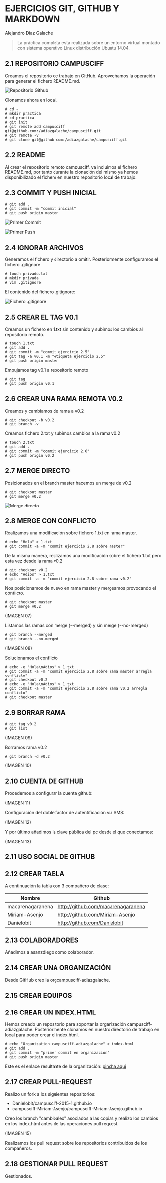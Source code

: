 # EJERCICIOS GIT, GITHUB Y MARKDOWN
Alejandro Diaz Galache

> La práctica completa esta realizada sobre un entorno virtual montado con sistema operativo Linux distribución Ubuntu 14.04.

## 2.1 REPOSITORIO CAMPUSCIFF
Creamos el repositorio de trabajo en GitHub. Aprovechamos la operación para generar el fichero README.md.

![Repositorio Github](https://github.com/adiazgalache/campusciff/blob/master/img/01.png)

Clonamos ahora en local.

```
# cd ~
# mkdir practica
# cd practica
# git init
# git remote add campusciff git@github.com:/adiazgalache/campusciff.git
# git remote -v
# git clone git@github.com:/adiazgalache/campusciff.git

```
## 2.2 README
Al crear el repositorio remoto campusciff, ya incluimos el fichero README.md, por tanto durante la clonación del mismo ya hemos disponibilizado el fichero en nuestro repositorio local de trabajo.

## 2.3 COMMIT Y PUSH INICIAL

```
# git add .
# git commit -m "commit inicial"
# git push origin master
```

![Primer Commit](https://github.com/adiazgalache/campusciff/blob/master/img/02.png)


![Primer Push](https://github.com/adiazgalache/campusciff/blob/master/img/03.png)

## 2.4 IGNORAR ARCHIVOS

Generamos el fichero y directorio a omitir. Posteriormente configuramos el fichero .gitignore

```
# touch privado.txt
# mkdir privada
# vim .gitignore
```

El contenido del fichero .gitignore:

![Fichero .gitignore](https://github.com/adiazgalache/campusciff/blob/master/img/04.png)

## 2.5 CREAR EL TAG V0.1

Creamos un fichero en 1.txt sin contenido y subimos los cambios al repositorio remoto.

```
# touch 1.txt
# git add .
# git commit -m "commit ejercicio 2.5"
# git tag -a v0.1 -m "etiqueta ejercicio 2.5"
# git push origin master
```

Empujamos tag v0.1 a repositorio remoto

```
# git tag
# git push origin v0.1
```

## 2.6 CREAR UNA RAMA REMOTA V0.2

Creamos y cambiamos de rama a v0.2

```
# git checkout -b v0.2
# git branch -v
```

Creamos fichero 2.txt y subimos cambios a la rama v0.2

```
# touch 2.txt
# git add .
# git commit -m "commit ejercicio 2.6"
# git push origin v0.2
```

## 2.7 MERGE DIRECTO

Posicionados en el branch master hacemos un merge de v0.2

```
# git checkout master
# git merge v0.2
```

![Merge directo](https://github.com/adiazgalache/campusciff/blob/master/img/06.png)

## 2.8 MERGE CON CONFLICTO

Realizamos una modificación sobre fichero 1.txt en rama master.

```
# echo "Hola" > 1.txt
# git commit -a -m "commit ejercicio 2.8 sobre master"
```

De la misma manera, realizamos una modificación sobre el fichero 1.txt pero esta vez desde la rama v0.2

```
# git checkout v0.2
# echo "Adios" > 1.txt
# git commit -a -m "commit ejercicio 2.8 sobre rama v0.2"
```

Nos posicionamos de nuevo en rama master y mergeamos provocando el conflicto.

```
# git checkout master
# git merge v0.2
```

(IMAGEN 07)

Listamos las ramas con merge (--merged) y sin merge (--no-merged)

```
# git branch --merged
# git branch --no-merged
```

(IMAGEN 08)

Solucionamos el conflicto

```
# echo -e "Hola\nAdios" > 1.txt
# git commit -a -m "commit ejercicio 2.8 sobre rama master arregla conflicto"
# git checkout v0.2
# echo -e "Hola\nAdios" > 1.txt
# git commit -a -m "commit ejercicio 2.8 sobre rama v0.2 arregla conflicto"
# git checkout master
```

## 2.9 BORRAR RAMA

```
# git tag v0.2
# git list
``` 

(IMAGEN 09)

Borramos rama v0.2

```
# git branch -d v0.2
```

(IMAGEN 10)

## 2.10 CUENTA DE GITHUB

Procedemos a configurar la cuenta github:

(IMAGEN 11)

Configuración del doble factor de autentificación via SMS:

(IMAGEN 12)

Y por último añadimos la clave pública del pc desde el que conectamos:

(IMAGEN 13)

## 2.11 USO SOCIAL DE GITHUB

## 2.12 CREAR TABLA

A continuación la tabla con 3 compañero de clase:

Nombre | Github
------- | -------
macarenagaranena | http://github.com/macarenagaranena 
Miriam-Asenjo | http://github.com/Miriam-Asenjo
Danielobit | http://github.com/Danielobit

## 2.13 COLABORADORES

Añadimos a asanzdiego como colaborador.

## 2.14 CREAR UNA ORGANIZACIÓN

Desde GitHub creo la orgcampusciff-adiazgalache.

## 2.15 CREAR EQUIPOS



## 2.16 CREAR UN INDEX.HTML

Hemos creado un repositorio para soportar la organización campusciff-adiazgalache. Posteriormente clonamos en nuestro directorio de trabajo en local para poder crear el index.html.

```
# echo "Organization campusciff-adiazgalache" > index.html
# git add .
# git commit -m "primer commit en organización"
# git push origin master
```

Este es el enlace resultante de la organización: [pincha aqui](http://campusciff-adiazgalache.github.io.)

## 2.17 CREAR PULL-REQUEST

Realizo un fork a los siguientes repositorios:

- Danielobit/campusciff-2015-1.github.io
- campusciff-Miriam-Asenjo/campusciff-Miriam-Asenjo.github.io

Creo los branch "cambioalex" asociados a las copias y realizo los cambios en los index.html antes de las operaciones pull request.

(IMAGEN 15)

Realizamos los pull request sobre los repositorios contribuidos de los compañeros.

## 2.18 GESTIONAR PULL REQUEST

Gestionados.
